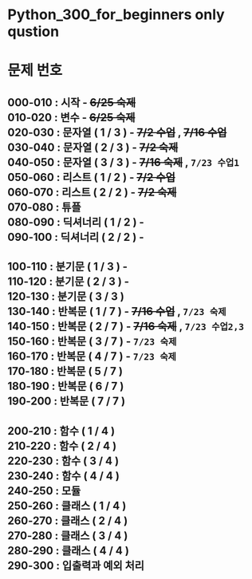# Python_300_for_beginners only qustion

# 문제 번호  

000-010 : 시작              - ~~6/25 숙제~~  
010-020 : 변수              - ~~6/25 숙제~~  
020-030 : 문자열 ( 1 / 3 )  - ~~7/2 수업~~ , ~~7/16 수업~~   
030-040 : 문자열 ( 2 / 3 )  - ~~7/2 숙제~~  
040-050 : 문자열 ( 3 / 3 )  - ~~7/16 숙제~~ , `7/23 수업1`   
050-060 : 리스트 ( 1 / 2 )  - ~~7/2 수업~~  
060-070 : 리스트 ( 2 / 2 )  - ~~7/2 숙제~~  
070-080 : 튜플  
080-090 : 딕셔너리 ( 1 / 2 ) -   
090-100 : 딕셔너리 ( 2 / 2 ) -  
---------------------------------------  
100-110 : 분기문 ( 1 / 3 ) -   
110-120 : 분기문 ( 2 / 3 ) -   
120-130 : 분기문 ( 3 / 3 )  
130-140 : 반복문 ( 1 / 7 ) - ~~7/16 수업~~ , `7/23 숙제`   
140-150 : 반복문 ( 2 / 7 ) - ~~7/16 숙제~~ , `7/23 수업2,3`  
150-160 : 반복문 ( 3 / 7 ) - `7/23 숙제`  
160-170 : 반복문 ( 4 / 7 ) - `7/23 숙제`  
170-180 : 반복문 ( 5 / 7 )  
180-190 : 반복문 ( 6 / 7 )  
190-200 : 반복문 ( 7 / 7 )  
---------------------------------------  
200-210 : 함수 ( 1 / 4 )  
210-220 : 함수 ( 2 / 4 )  
220-230 : 함수 ( 3 / 4 )  
230-240 : 함수 ( 4 / 4 )  
240-250 : 모듈  
250-260 : 클래스 ( 1 / 4 )  
260-270 : 클래스 ( 2 / 4 )  
270-280 : 클래스 ( 3 / 4 )  
280-290 : 클래스 ( 4 / 4 )  
290-300 : 입출력과 예외 처리  
---------------------------------------
